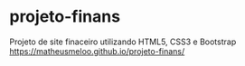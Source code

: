 # projeto-finans
Projeto de site finaceiro utilizando HTML5, CSS3 e Bootstrap
https://matheusmeloo.github.io/projeto-finans/
